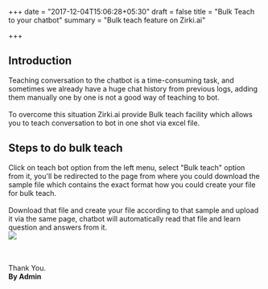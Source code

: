 +++
date = "2017-12-04T15:06:28+05:30"
draft = false
title = "Bulk Teach to your chatbot"
summary = "Bulk teach feature on Zirki.ai"

+++

<section markdown=1 id="intro-section" class="doc-section">


<h2>Introduction</h2>

Teaching conversation to the chatbot is a time-consuming task, and sometimes we already have a huge chat history from previous logs, adding them manually one by one is not a good way of teaching to bot.
<br /><br />
To overcome this situation Zirki.ai provide Bulk teach facility which allows you to teach conversation to bot in one shot via excel file.

</section>

<section markdown=1 id="steps" class="doc-section">

<h2>Steps to do bulk teach</h2>

Click on teach bot option from the left menu, select "Bulk teach" option from it, you'll be redirected to the page from where you could download the sample file which contains the exact format how you could create your file for bulk teach.
<br /><br />
Download that file and create your file according to that sample and upload it via the same page, chatbot will automatically read that file and learn question and answers from it.
<br />
<img src="https://zirkidocs.gitlab.io/assets/images/Bulk Teach/bulk teach.gif" class="post-image" />

<br /><br />
Thank You.<br />
<b>By Admin</b>

</section>
